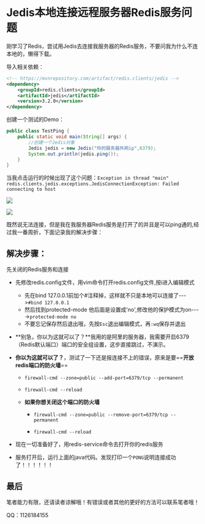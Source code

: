 # Jedis本地连接远程服务器Redis服务问题

​	刚学习了Redis，尝试用Jedis去连接我服务器的Redis服务，不要问我为什么不连本地的，懒得下载。

导入相关依赖：

```xml
<!-- https://mvnrepository.com/artifact/redis.clients/jedis -->
<dependency>
    <groupId>redis.clients</groupId>
    <artifactId>jedis</artifactId>
    <version>3.2.0</version>
</dependency>
```

创建一个测试的Demo：

```java
public class TestPing {
    public static void main(String[] args) {
        //创建一个Jedis对象
        Jedis jedis = new Jedis("你的服务器外网ip",6379);
        System.out.println(jedis.ping());
    }
}
```

当我点击运行的时候出现了这个问题：`Exception in thread "main" redis.clients.jedis.exceptions.JedisConnectionException: Failed connecting to host `

![](https://s1.ax1x.com/2020/06/28/NRagDf.png)



![](https://ss0.bdstatic.com/70cFuHSh_Q1YnxGkpoWK1HF6hhy/it/u=967544472,4270483130&fm=26&gp=0.jpg)

既然说无法连接，但是我在我服务器Redis服务是打开了的并且是可以ping通的,经过我一番周折，下面记录我的解决步骤：

## 解决步骤：

先关闭的Redis服务和连接

+ 先修改redis.config文件，用vim命令打开redis.config文件,按i进入编辑模式
  + 先在bind 127.0.0.1前加个#注释掉，这样就不只是本地可以连接了--->`#bind 127.0.0.1`
  + 然后找到protected-mode 他后面是设置成'no',修改他的保护模式为on---->`protected-mode no`
  + 不要忘记保存然后退出哦，先按`Esc`退出编辑模式，再`:wq`保存并退出
  
+ **别急，你以为这就可以了？**我用的是阿里的服务器，我需要开启6379（Redis默认端口）端口的安全组设置，这步直接跳过，不演示。

+ **你以为这就可以了？**，测试了一下还是报连接不上的错误，原来是要==**开放redis端口的防火墙**==

  + `firewall-cmd --zone=public --add-port=6379/tcp --permanent`

  + `firewall-cmd --reload`

  + **如果你想关闭这个端口的防火墙**

    + `firewall-cmd --zone=public --remove-port=6379/tcp --permanent`

    + `firewall-cmd --reload`

+ 现在一切准备好了，用redis-service命令去打开你的redis服务
+ 服务打开后，运行上面的java代码。发现打印一个`PONG`说明连接成功了！！！！！！



## 最后

​	笔者能力有限，还请读者谅解哦！有错误或者其他的更好的方法可以联系笔者哦！

QQ：1126184155
